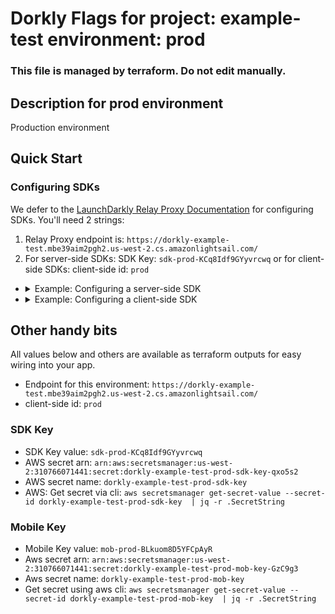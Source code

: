 # Dorkly Flags for project: example-test environment: prod
### This file is managed by terraform. Do not edit manually.

## Description for prod environment
Production environment

## Quick Start
### Configuring SDKs
We defer to the [LaunchDarkly Relay Proxy Documentation](https://docs.launchdarkly.com/sdk/features/relay-proxy-configuration/proxy-mode) for configuring SDKs.
You'll need 2 strings:
1. Relay Proxy endpoint is: `https://dorkly-example-test.mbe39aim2pgh2.us-west-2.cs.amazonlightsail.com/`
2. For server-side SDKs: SDK Key: `sdk-prod-KCq8Idf9GYyvrcwq` or for client-side SDKs: client-side id: `prod`

- <details>
  <summary>Example: Configuring a server-side SDK</summary>

  Check out the LaunchDarkly [hello-go example](https://github.com/launchdarkly/hello-go) and modify the config as follows:

  ```golang
      dorklyConfig := ld.Config{
          ServiceEndpoints: ldcomponents.RelayProxyEndpoints("https://dorkly-example-test.mbe39aim2pgh2.us-west-2.cs.amazonlightsail.com/"),
      }

      ldClient, err := ld.MakeCustomClient("sdk-prod-KCq8Idf9GYyvrcwq", dorklyConfig, 10*time.Second)
  ```
  </details>

- <details>
  <summary>Example: Configuring a client-side SDK</summary>

  Check out the LaunchDarkly [hello-js example](https://github.com/launchdarkly/hello-js) and modify the config as follows:

  ```javascript
        // Set clientSideID to your environment name
        const clientSideID = 'prod';

        // Set up the evaluation context.
        const context = {
          kind: 'user',
          key: 'example-user-key',
        };

        const options = {
          baseUrl: 'https://dorkly-example-test.mbe39aim2pgh2.us-west-2.cs.amazonlightsail.com/',
          streamUrl: 'https://dorkly-example-test.mbe39aim2pgh2.us-west-2.cs.amazonlightsail.com/',
          eventsUrl: 'https://dorkly-example-test.mbe39aim2pgh2.us-west-2.cs.amazonlightsail.com/',
        };

        const ldclient = LDClient.initialize(clientSideID, context, options);
  ```
  </details>

## Other handy bits
All values below and others are available as terraform outputs for easy wiring into your app.

* Endpoint for this environment: `https://dorkly-example-test.mbe39aim2pgh2.us-west-2.cs.amazonlightsail.com/`
* client-side id: `prod`

### SDK Key
* SDK Key value: `sdk-prod-KCq8Idf9GYyvrcwq`
* AWS secret arn: `arn:aws:secretsmanager:us-west-2:310766071441:secret:dorkly-example-test-prod-sdk-key-qxo5s2`
* AWS secret name: `dorkly-example-test-prod-sdk-key`
* AWS: Get secret via cli: `aws secretsmanager get-secret-value --secret-id dorkly-example-test-prod-sdk-key  | jq -r .SecretString`

### Mobile Key
* Mobile Key value: `mob-prod-BLkuom8D5YFCpAyR`
* Aws secret arn: `arn:aws:secretsmanager:us-west-2:310766071441:secret:dorkly-example-test-prod-mob-key-GzC9g3`
* Aws secret name: `dorkly-example-test-prod-mob-key`
* Get secret using aws cli: `aws secretsmanager get-secret-value --secret-id dorkly-example-test-prod-mob-key  | jq -r .SecretString`

